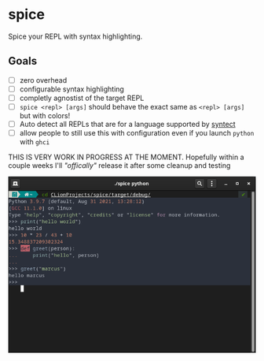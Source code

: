 # spice
Spice your REPL with syntax highlighting.

## Goals
- [ ] zero overhead
- [ ] configurable syntax highlighting
- [ ] completly agnostist of the target REPL
- [ ] `spice <repl> [args]` should behave the exact same as `<repl> [args]` but with colors!
- [ ] Auto detect all REPLs that are for a language supported by [syntect](https://github.com/trishume/syntect)
- [ ] allow people to still use this with configuration even if you launch `python` with `ghci`

THIS IS VERY WORK IN PROGRESS AT THE MOMENT. Hopefully within a couple weeks I'll *"offically"* release it after some cleanup and testing

![](img.png)
